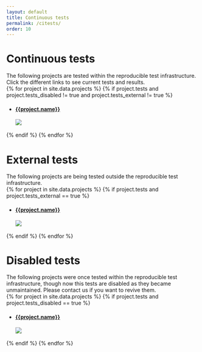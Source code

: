 ```yaml
---
layout: default
title: Continuous tests
permalink: /citests/
order: 10
---
```


# Continuous tests

<div markdown="1">
The following projects are tested within the reproducible test infrastructure.
Click the different links to see current tests and results.
</div>

<div class="projects row bg-light p-md-5 p-sm-3 pt-5 pb-5">
    {% for project in site.data.projects %}
    {% if project.tests and project.tests_disabled != true and project.tests_external != true %}
    <div class="col-xs-12 col-sm-6 col-lg-4 col-xl-3 mb-4">
        <div class="card text-center" name="{{ project.name }}">
            <ul class="list-group list-group-flush">
                <li class="list-group-item">
                    <a href="{{ project.tests }}">
                        <h4>{{project.name}}</h4>
                        <img class="card-img p-5" src="{{ project.logo | prepend: "/images/logos/" | prepend: site.baseurl }}">
                    </a>
                </li>
            </ul>
        </div>
    </div>
    {% endif %}
    {% endfor %}
</div>

# External tests

<div markdown="1">
The following projects are being tested outside the reproducible test infrastructure.
</div>

<div class="projects row bg-light p-md-5 p-sm-3 pt-5 pb-5">
    {% for project in site.data.projects %}
    {% if project.tests and project.tests_external == true %}
    <div class="col-xs-12 col-sm-6 col-lg-4 col-xl-3 mb-4">
        <div class="card text-center" name="{{ project.name }}">
            <ul class="list-group list-group-flush">
                <li class="list-group-item">
                    <a href="{{ project.tests }}">
                        <h4>{{project.name}}</h4>
                        <img class="card-img p-5" src="{{ project.logo | prepend: "/images/logos/" | prepend: site.baseurl }}">
                    </a>
                </li>
            </ul>
        </div>
    </div>
    {% endif %}
    {% endfor %}
</div>

# Disabled tests

<div markdown="1">
The following projects were once tested within the reproducible test infrastructure, though now this tests
are disabled as they became unmaintained. Please contact us if you want to revive them.
</div>

<div class="projects row bg-light p-md-5 p-sm-3 pt-5 pb-5">
    {% for project in site.data.projects %}
    {% if project.tests and project.tests_disabled == true %}
    <div class="col-xs-12 col-sm-6 col-lg-4 col-xl-3 mb-4">
        <div class="card text-center" name="{{ project.name }}">
            <ul class="list-group list-group-flush">
                <li class="list-group-item">
                    <a href="{{ project.tests }}">
                        <h4>{{project.name}}</h4>
                        <img class="card-img p-5" src="{{ project.logo | prepend: "/images/logos/" | prepend: site.baseurl }}">
                    </a>
                </li>
            </ul>
        </div>
    </div>
    {% endif %}
    {% endfor %}
</div>

